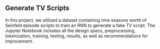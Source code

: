 ## Generate TV Scripts

  In this project, we utilized a dataset containing nine seasons worth of Seinfeld episode scripts to train an RNN to generate a fake TV script.
  The Jupyter Notebook includes all the design specs, preprocessing, tokenization, training, testing, results, as well as recommendations for improvement.
